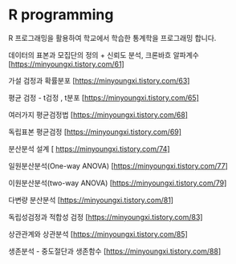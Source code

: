# R programming

R 프로그래밍을 활용하여 학교에서 학습한 통계학을 프로그래밍 합니다.

데이터의 표본과 모집단의 정의 + 신뢰도 분석, 크론바흐 알파계수 [https://minyoungxi.tistory.com/61]

가설 검정과 확률분포 [https://minyoungxi.tistory.com/63] 

평균 검정 - t검정 , t분포 [https://minyoungxi.tistory.com/65]

여러가지 평균검정법 [https://minyoungxi.tistory.com/68]

독립표본 평균검정 [https://minyoungxi.tistory.com/69] 

분산분석 설계 [ https://minyoungxi.tistory.com/74]

일원분산분석(One-way ANOVA) [https://minyoungxi.tistory.com/77]

이원분산분석(two-way ANOVA) [https://minyoungxi.tistory.com/79] 

다변량 분산분석 [https://minyoungxi.tistory.com/81]

독립성검정과 적합성 검정 [https://minyoungxi.tistory.com/83]

상관관계와 상관분석 [https://minyoungxi.tistory.com/85]

생존분석 - 중도절단과 생존함수 [https://minyoungxi.tistory.com/88]
